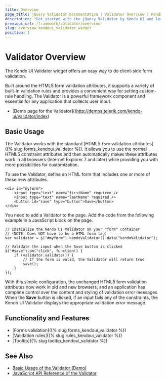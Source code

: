 ```yaml
---
title: Overview
page_title: jQuery Validator Documentation | Validator Overview | Kendo UI
description: "Get started with the jQuery Validator by Kendo UI and learn how to create, initialize, and enable the widget."
previous_url: /framework/validator/overview
slug: overview_kendoui_validator_widget
position: 1
---
```


# Validator Overview

The Kendo UI Validator widget offers an easy way to do client-side form validation.

Built around the HTML5 form validation attributes, it supports a variety of built-in validation rules and provides a convenient way for setting custom-rule handling. The Validator is a powerful framework component and essential for any application that collects user input.

* [Demo page for the Validator]((http://demos.telerik.com/kendo-ui/validator/index)

## Basic Usage

The Validator works with the standard [HTML5 `form` validation attributes]({% slug forms_kendoui_validator %}). It allows you to use the normal HTML5 constraint attributes and then automatically makes these attributes work in all browsers (Internet Explorer 7 and later) while providing you with more possibilities for customization.

To use the Validator, define an HTML form that includes one or more of these new attributes.

    <div id="myform">
        <input type="text" name="firstName" required />
        <input type="text" name="lastName" required />
        <button id="save" type="button">Save</button>
    </div>

You need to add a Validator to the page. Add the code from the following example in a JavaScript block on the page.

    // Initialize the Kendo UI Validator on your "form" container
    // (NOTE: Does NOT have to be a HTML form tag)
    var validator = $("#myform").kendoValidator().data("kendoValidator");

    // Validate the input when the Save button is clicked
    $("#save").on("click", function() {
        if (validator.validate()) {
            // If the form is valid, the Validator will return true
            save();
        }
    });

With this simple configuration, the unchanged HTML5 form validation attributes now work in old and new browsers, and an application has complete control over the content and styling of validation error messages. When the **Save** button is clicked, if an input fails any of the constraints, the Kendo UI Validator displays the appropriate validation error message.

## Functionality and Features

* [Forms validation]({% slug forms_kendoui_validator %})
* [Validation rules]({% slug rules_kendoui_validator %})
* [Tooltip]({% slug tooltip_kendoui_validator %})

## See Also

* [Basic Usage of the Validator (Demo)](https://demos.telerik.com/kendo-ui/validator/index)
* [JavaScript API Reference of the Validator](/api/javascript/ui/validator)
